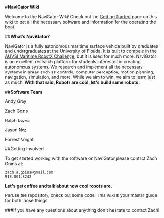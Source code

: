 #**NaviGator Wiki**

Welcome to the NaviGator Wiki! Check out the [Getting Started](https://github.com/uf-mil/RobotX/wiki/Getting-started) page on this wiki to get all the necessary software and information for the operating the boat.

##**What's NaviGator?**

NaviGator is a fully autonomous maritime surface vehicle built by graduates and undergraduates at the University of Florida. It is built to compete in the [AUVSI Maritime RobotX Challenge](http://www.robotx.org), but it is used for much more. NaviGator is an excellent research platform for students interested in creating autonomous systems. We research and implement all the necessary systems in areas such as controls, computer perception, motion planning, navigation, simulation, and more. While we aim to win, we aim to learn just as much. **With that said, Robots are cool, let's build some robots.**

##**Software Team**

Andy Gray

Zach Goins

Ralph Leyva

Jason Nez

Forrest Voight

##Getting Involved

To get started working with the software on NaviGator please contact Zach Goins at:

    zach.a.goins@gmail.com
    918.801.8242

**Let's get coffee and talk about how cool robots are.**

Peruse the repository, check out some code. This wiki is your master guide for both those things

###If you have any questions about anything don't hesitate to contact Zach!